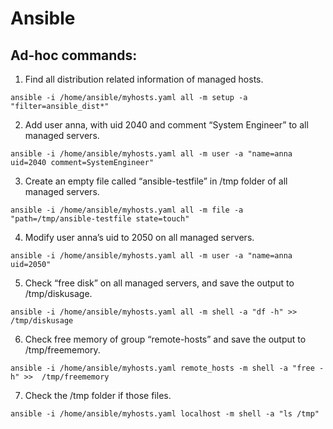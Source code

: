 # Ansible

## Ad-hoc commands:

1. Find all distribution related information of managed hosts.
```
ansible -i /home/ansible/myhosts.yaml all -m setup -a "filter=ansible_dist*"
```
2. Add user anna, with uid 2040 and comment “System Engineer” to all managed servers.
```
ansible -i /home/ansible/myhosts.yaml all -m user -a "name=anna uid=2040 comment=SystemEngineer"
```
3. Create an empty file called “ansible-testfile” in /tmp folder of all managed servers.
```
ansible -i /home/ansible/myhosts.yaml all -m file -a "path=/tmp/ansible-testfile state=touch"
```
4. Modify user anna’s uid to 2050 on all managed servers.
```
ansible -i /home/ansible/myhosts.yaml all -m user -a "name=anna uid=2050"
```
5. Check “free disk” on all managed servers, and save the output to /tmp/diskusage.
```
ansible -i /home/ansible/myhosts.yaml all -m shell -a "df -h" >>  /tmp/diskusage
```
6.  Check free memory of group “remote-hosts” and save the output to /tmp/freememory.
```
ansible -i /home/ansible/myhosts.yaml remote_hosts -m shell -a "free -h" >>  /tmp/freememory
```
7.  Check the /tmp folder if those files.
```
ansible -i /home/ansible/myhosts.yaml localhost -m shell -a "ls /tmp"
```
